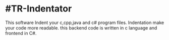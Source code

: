 #TR-Indentator
=============
This software Indent your c,cpp,java and c# program files. Indentation make your code more readable.
this backend code is written in c language and frontend in C#. 
